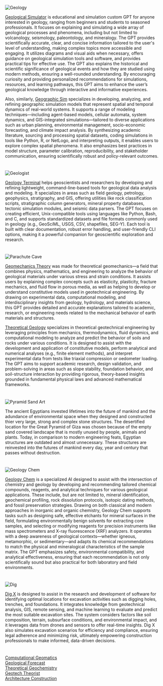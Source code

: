 ![Geology](https://github.com/user-attachments/assets/d99dabd3-a82f-4ef6-a5fd-e5f673e3eecf)

[Geological Simulator](https://chatgpt.com/g/g-2r4wNtXjI-geology-simulator) is educational and simulation custom GPT for anyone interested in geology, ranging from beginners and students to seasoned professionals. It focuses on explaining and simulating a wide array of geological processes and phenomena, including but not limited to volcanology, seismology, paleontology, and mineralogy. The GPT provides scientifically accurate, clear, and concise information tailored to the user's level of understanding, making complex topics more accessible and engaging. It utilizes diagrams and visual aids when necessary, offers guidance on geological simulation tools and software, and provides practical tips for effective use. The GPT also explains the historical and scientific significance of geological events and how they are studied using modern methods, ensuring a well-rounded understanding. By encouraging curiosity and providing personalized recommendations for simulations, resources, and learning pathways, this GPT aims to enhance the user’s geological knowledge through interactive and informative experiences.

Also, similarly, [Geographic Sim](https://chatgpt.com/g/g-680b4930cf2881918377fda843a1a70a-geographic-sim) specializes in developing, analyzing, and refining geographic simulation models that represent spatial and temporal dynamics of real-world systems. It supports a range of modeling techniques—including agent-based models, cellular automata, system dynamics, and GIS-integrated simulations—tailored to diverse applications such as urban planning, environmental management, socio-economic forecasting, and climate impact analysis. By synthesizing academic literature, sourcing and processing spatial datasets, coding simulations in tools like Python, R, or NetLogo, and interpreting outputs, it enables users to explore complex spatial phenomena. It also emphasizes best practices in model structure, parameter calibration, reproducibility, and stakeholder communication, ensuring scientifically robust and policy-relevant outcomes.

#

![Geologist](https://github.com/user-attachments/assets/1efa1f29-f7b6-4222-ba69-48d092cec345)

[Geology Terminal](https://chatgpt.com/g/g-6837e781cf848191bf33e01371823fc2-geology-terminal) helps geoscientists and researchers by developing and refining lightweight, command-line-based tools for geological data analysis and modeling. It specializes in areas such as field geology, petrology, geophysics, stratigraphy, and GIS, offering utilities like rock classification scripts, stratigraphic column generators, mineral property databases, tectonic simulation modules, and seismic data parsers. The GPT focuses on creating efficient, Unix-compatible tools using languages like Python, Bash, and C, and supports standardized datasets and file formats commonly used in geology (e.g., GeoSciML, USGS, CSV, shapefiles, SEG-Y). Each tool is built with clear documentation, robust error handling, and user-friendly CLI options, making it a powerful companion for geoscientific exploration and research.

#

![Parachute Cave](https://github.com/user-attachments/assets/ed871673-7ef3-41be-bc21-d3c5d3527c72)

[Geomechanics Theory](https://chatgpt.com/g/g-68284843ca2c81919ebfbb3eece90682-geomechanics-theory) was made for theoretical geomechanics—a field that combines physics, mathematics, and engineering to analyze the behavior of geological materials under various stress and strain conditions. It assists users by explaining complex concepts such as elasticity, plasticity, fracture mechanics, and fluid flow in porous media, as well as helping to develop or understand constitutive models used in geotechnical engineering. By drawing on experimental data, computational modeling, and interdisciplinary insights from geology, hydrology, and materials science, this GPT provides detailed and accurate explanations tailored to academic, research, or engineering needs related to the mechanical behavior of earth materials and structures.

[Theoretical Geology](https://chatgpt.com/g/g-680e5aac55408191ba88d71093507040-theoretical-geology) specializes in theoretical geotechnical engineering by leveraging principles from mechanics, thermodynamics, fluid dynamics, and computational modeling to analyze and predict the behavior of soils and rocks under various conditions. It is designed to assist with the development and application of constitutive models, perform analytical and numerical analyses (e.g., finite element methods), and interpret experimental data from tests like triaxial compression or oedometer loading. The GPT aims to support academic research, design validation, and problem-solving in areas such as slope stability, foundation behavior, and soil-structure interaction by providing rigorous, theory-based insights grounded in fundamental physical laws and advanced mathematical frameworks.

#

![Pyramid Sand Art](https://github.com/user-attachments/assets/dc6651d7-b8b7-4e9b-a0cd-c13b21c2f7e2)

The ancient Egyptians invested lifetimes into the future of mankind and the adundance of environmental space when they designed and constructed thier very large, strong and complex stone structures. The desertified location for the Great Pyramid of Giza was chosen because of the empty sand covered landscape that is mostly unused by people, animals and plants. Today, in comparison to modern engineering feats, Egyptian structures are outdated and almost unnecessary. These structures are reinvested into the futures of mankind every day, year and century that passes without destruction.

#

![Geology Chem](https://github.com/user-attachments/assets/71c4284c-1116-4164-a151-343ca1b50593)

[Geology Chem](https://chatgpt.com/g/g-6829d0e09f5481918b7a17ffd1d14d2f-geology-chem) is a specialized AI designed to assist with the intersection of chemistry and geology by developing and recommending tailored chemical compounds, reagents, and analytical techniques for various geological applications. These include, but are not limited to, mineral identification, geochemical profiling, rock dissolution protocols, isotopic dating methods, and fossil preservation strategies. Drawing on both classical and modern approaches in inorganic and organic chemistry, Geology Chem supports tasks such as designing safe, effective etchants for mineral surfaces in the field, formulating environmentally benign solvents for extracting core samples, and selecting or modifying reagents for precision instruments like mass spectrometers and X-ray fluorescence (XRF) analyzers. It operates with a deep awareness of geological contexts—whether igneous, metamorphic, or sedimentary—and adapts its chemical recommendations to match the physical and mineralogical characteristics of the sample matrix. The GPT emphasizes safety, environmental compatibility, and analytical effectiveness, ensuring that each recommendation is not only scientifically sound but also practical for both laboratory and field environments.

#

![Dig](https://github.com/user-attachments/assets/4d2d67ca-59ee-45e5-bbda-680943d6e89c)

[Dig X](https://chatgpt.com/g/g-6774c05e5abc81918b91829e98ebd8d5-dig-x) is designed to assist in the research and development of software for identifying optimal locations for excavation activities such as digging holes, trenches, and foundations. It integrates knowledge from geotechnical analysis, GIS, remote sensing, and machine learning to evaluate and predict the most suitable excavation sites. The system considers factors like soil composition, terrain, subsurface conditions, and environmental impact, and it leverages data from drones and sensors to offer real-time insights. Dig X also simulates excavation scenarios for efficiency and compliance, ensuring legal adherence and minimizing risk, ultimately empowering construction professionals to make informed, data-driven decisions.

#

[Computational Geomatics](https://chatgpt.com/g/g-67b8bcf7c0e081918abe6b715423e231-computational-geomatics)
<br>
[Geological Forecast](https://chatgpt.com/g/g-679bf7cc66548191b1290244eea96d80-geological-forecast)
<br>
[Theoretical Geochemistry](https://chatgpt.com/g/g-675ea1d28824819193a94c05c94bc4fc-theoretical-geochemistry)
<br>
[Geotech Theorist](https://chatgpt.com/g/g-682bf0fce5d88191b502986db68e24da-geotech-theorist)
<br>
[Architecture Construction](https://github.com/sourceduty/Architecture_Construction)
